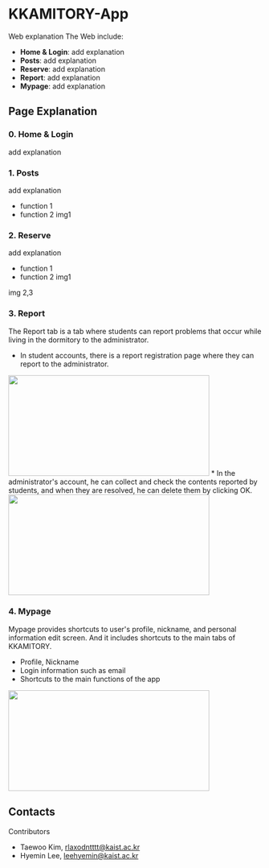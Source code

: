# KKAMITORY-App

Web explanation
The Web include:  
- **Home & Login**: add explanation 
- **Posts**: add explanation 
- **Reserve**: add explanation 
- **Report**: add explanation 
- **Mypage**: add explanation 



## Page Explanation
### 0. Home & Login
add explanation  


### 1. Posts  
add explanation    
* function 1
* function 2
img1


### 2. Reserve
add explanation    
* function 1
* function 2
img1

<p float="left">
img 2,3
</p>


### 3. Report   
The Report tab is a tab where students can report problems that occur while living in the dormitory to the administrator. 
* In student accounts, there is a report registration page where they can report to the administrator.
<img src="https://user-images.githubusercontent.com/68638211/126341091-ff508faf-1f59-46b8-982a-006b11cfa705.png" width="400" height="200">
* In the administrator's account, he can collect and check the contents reported by students, and when they are resolved, he can delete them by clicking OK.
<img src="https://user-images.githubusercontent.com/64680507/126341453-728dc689-b990-427e-bb7d-7830d6f46c5e.png" width="400" height="200">


### 4. Mypage 
Mypage provides shortcuts to user's profile, nickname, and personal information edit screen.
And it includes shortcuts to the main tabs of KKAMITORY.    
* Profile, Nickname
* Login information such as email
* Shortcuts to the main functions of the app
<img src="https://user-images.githubusercontent.com/68638211/126341095-07968a93-7866-4b6a-bad1-fb0b1ccece98.png" width="400" height="200">


## Contacts
Contributors
- Taewoo Kim, rlaxodntttt@kaist.ac.kr
- Hyemin Lee, leehyemin@kaist.ac.kr
